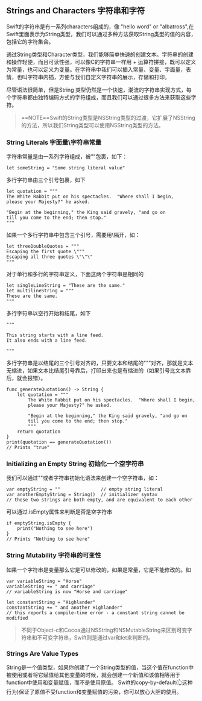 ## Strings and Characters 字符串和字符

Swift的字符串是有一系列characters组成的，像 "hello word" or "albatross",在Swift里面表示为String类型，我们可以通过多种方法获取String类型的值的内容，包括它的字符集合。

通过String类型和Character类型，我们能够简单快速的创建文本。字符串的创建和操作轻便，而且可读性强，可以像C的字符串一样用 + 运算符拼接，既可以定义为常量，也可以定义为变量。在字符串中我们可以插入常量、变量、字面量，表情，也叫字符串内插，方便与我们自定义字符串的展示，存储和打印。

尽管语法很简单，但是String 类型仍然是一个快速，潮流的字符串实现方式，每个字符串都由独特编码方式的字符组成，而且我们可以通过很多方法来获取这些字符。

> ==NOTE==Swift的String类型是NSString类型的过渡，它扩展了NSString的方法，所以我们String类型可以使用NSString类型的方法。

### String Literals  字面量\字符串常量
字符串常量是由一系列字符组成，被""包裹，如下：

```
let someString = "Some string literal value"
```
多行字符串由三个引号包裹，如下

```
let quotation = """
The White Rabbit put on his spectacles.  "Where shall I begin,
please your Majesty?" he asked.
 
"Begin at the beginning," the King said gravely, "and go on
till you come to the end; then stop."
"""
```
如果一个多行字符串中包含三个引号，需要用\隔开，如：

```
let threeDoubleQuotes = """
Escaping the first quote \"""
Escaping all three quotes \"\"\"
"""
```
对于单行和多行的字符串定义，下面这两个字符串是相同的

```
let singleLineString = "These are the same."
let multilineString = """
These are the same.
"""
```

多行字符串以空行开始和结尾，如下

```
"""
 
This string starts with a line feed.
It also ends with a line feed.
 
"""
```

多行字符串是以结尾的三个引号对齐的，只要文本和结尾的"""对齐，那就是文本无缩进，如果文本比结尾引号靠后，打印出来也是有缩进的（如果引号比文本靠后，就会报错）。

```
func generateQuotation() -> String {
    let quotation = """
        The White Rabbit put on his spectacles.  "Where shall I begin,
        please your Majesty?" he asked.
 
        "Begin at the beginning," the King said gravely, "and go on
        till you come to the end; then stop."
        """
    return quotation
}
print(quotation == generateQuotation())
// Prints "true"
```
### Initializing an Empty String 初始化一个空字符串

我们可以通过""或者字符串初始化语法来创建一个空字符串，如：

```
var emptyString = ""               // empty string literal
var anotherEmptyString = String()  // initializer syntax
// these two strings are both empty, and are equivalent to each other
```
可以通过.isEmpty属性来判断是否是空字符串

```
if emptyString.isEmpty {
    print("Nothing to see here")
}
// Prints "Nothing to see here"

```
### String Mutability 字符串的可变性

如果一个字符串是变量那么它是可以修改的，如果是常量，它是不能修改的。如

```
var variableString = "Horse"
variableString += " and carriage"
// variableString is now "Horse and carriage"
 
let constantString = "Highlander"
constantString += " and another Highlander"
// this reports a compile-time error - a constant string cannot be modified
```

> 不同于Object-c和Cocoa通过NSString和NSMutableString来区别可变字符串和不可变字符串，Swift则是通过var和let来判断的。

### Strings Are Value Types
String是一个值类型，如果你创建了一个String类型的值，当这个值在function中被使用或者将它赋值给其他变量的时候，就会创建一个新值和该值相等用于function中使用和变量赋值，而不是使用原值。
Swift的copy-by-default(👆这种行为)保证了原值不受function和变量赋值的污染，你可以放心大胆的使用。









